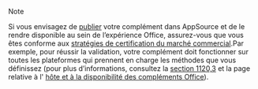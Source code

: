 > [!NOTE]
> Si vous envisagez de [publier](../publish/publish.md) votre complément dans AppSource et de le rendre disponible au sein de l’expérience Office, assurez-vous que vous êtes conforme aux [stratégies de certification du marché commercial](/legal/marketplace/certification-policies).Par exemple, pour réussir la validation, votre complément doit fonctionner sur toutes les plateformes qui prennent en charge les méthodes que vous définissez (pour plus d’informations, consultez la [section 1120,3](/legal/marketplace/certification-policies#11203-functionality) et la page relative à l' [hôte et à la disponibilité des compléments Office](../overview/office-add-in-availability.md)).